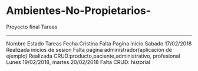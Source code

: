 # Ambientes-No-Propietarios-
Proyecto final
Tareas
***************************************************************************************************************************************
Nombre          Estado             Tareas                                                    Fecha
Cristina        Falta              Pagina inicio                                             Sabado 17/02/2018
                Realizada          inicios de sesion
                Falta              pagina administrador(aplicación de ejemplo)
                Realizada          CRUD:producto,paciente,administrativo, profesional        Lunes 19/02/2018, martes 20/02/2018 
                Falta              CRUD: historial
